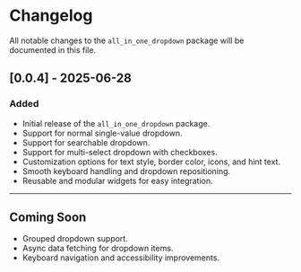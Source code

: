 # Changelog

All notable changes to the `all_in_one_dropdown` package will be documented in this file.

## [0.0.4] - 2025-06-28

### Added
- Initial release of the `all_in_one_dropdown` package.
- Support for normal single-value dropdown.
- Support for searchable dropdown.
- Support for multi-select dropdown with checkboxes.
- Customization options for text style, border color, icons, and hint text.
- Smooth keyboard handling and dropdown repositioning.
- Reusable and modular widgets for easy integration.

---

## Coming Soon
- Grouped dropdown support.
- Async data fetching for dropdown items.
- Keyboard navigation and accessibility improvements.
